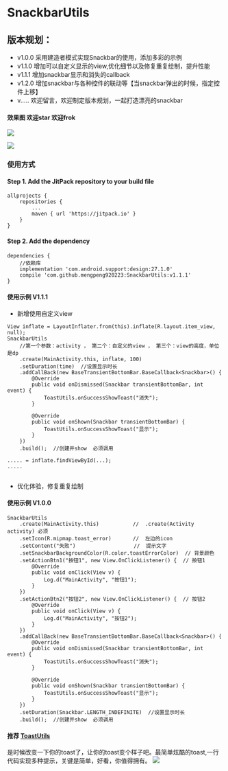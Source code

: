 # SnackbarUtils

版本规划：
-
- v1.0.0 采用建造者模式实现Snackbar的使用，添加多彩的示例
- v1.1.0 增加可以自定义显示的view,优化细节以及修复重复绘制，提升性能
- v1.1.1 增加snackbar显示和消失的callback
- v1.2.0 增加snackbar与各种控件的联动等【当snackbar弹出的时候，指定控件上移】
- v..... 欢迎留言，欢迎制定版本规划，一起打造漂亮的snackbar

#### 效果图   欢迎star 欢迎frok
![](image/snackbar.gif)

![](image/snackbar_v1.1.0.gif)

### 使用方式
#### Step 1. Add the JitPack repository to your build file
``` 
allprojects {
    repositories {
        ...
        maven { url 'https://jitpack.io' }
    }
}
```
#### Step 2. Add the dependency

```  
dependencies {
    //依赖库
    implementation 'com.android.support:design:27.1.0'
    compile 'com.github.mengpeng920223:SnackbarUtils:v1.1.1'
}
```

#### 使用示例 V1.1.1
- 新增使用自定义view
```  
View inflate = LayoutInflater.from(this).inflate(R.layout.item_view, null);
SnackbarUtils
    //第一个参数：activity ， 第二个：自定义的view ， 第三个：view的高度，单位是dp
    .create(MainActivity.this, inflate, 100)
    .setDuration(time)  //设置显示时长
    .addCallBack(new BaseTransientBottomBar.BaseCallback<Snackbar>() {
        @Override
        public void onDismissed(Snackbar transientBottomBar, int event) {
            ToastUtils.onSuccessShowToast("消失");
        }
    
        @Override
        public void onShown(Snackbar transientBottomBar) {
            ToastUtils.onSuccessShowToast("显示");
        }
    })
    .build();  //创建并show  必须调用
    
..... = inflate.findViewById(...);   
.....
    
```
- 优化体验，修复重复绘制

#### 使用示例 V1.0.0
```
SnackbarUtils
    .create(MainActivity.this)           //  .create(Activity activity) 必须
    .setIcon(R.mipmap.toast_error)       //  左边的icon
    .setContent("失败")                   //  提示文字
    .setSnackbarBackgroundColor(R.color.toastErrorColor)  // 背景颜色
    .setActionBtn1("按钮1", new View.OnClickListener() {  // 按钮1
        @Override
        public void onClick(View v) {
            Log.d("MainActivity", "按钮1");
        }
    })
    .setActionBtn2("按钮2", new View.OnClickListener() {  // 按钮2
        @Override
        public void onClick(View v) {
            Log.d("MainActivity", "按钮2");
        }
    })
    .addCallBack(new BaseTransientBottomBar.BaseCallback<Snackbar>() {
        @Override
        public void onDismissed(Snackbar transientBottomBar, int event) {
            ToastUtils.onSuccessShowToast("消失");
        }
    
        @Override
        public void onShown(Snackbar transientBottomBar) {
            ToastUtils.onSuccessShowToast("显示");
        }
    })
    .setDuration(Snackbar.LENGTH_INDEFINITE)  //设置显示时长
    .build();  //创建并show  必须调用
```

#### 推荐 [ToastUtils](https://gitee.com/mengpeng920223/ToastUtils)
是时候改变一下你的toast了，让你的toast变个样子吧。最简单炫酷的toast,一行代码实现多种提示，关键是简单，好看，你值得拥有。
![](image/toast.gif)